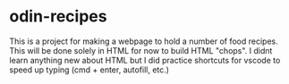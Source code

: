 # odin-recipes
This is a project for making a webpage to hold a number of food recipes.
This will be done solely in HTML for now to build HTML "chops". I didnt learn anything new about HTML but I did practice shortcuts for vscode to speed up typing (cmd + enter, autofill, etc.)